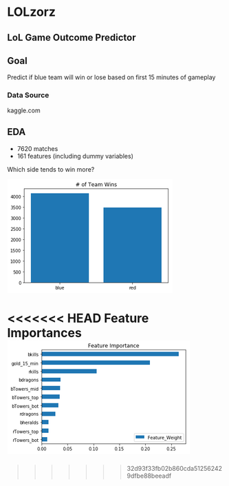# LOLzorz
## LoL Game Outcome Predictor

## Goal
Predict if blue team will win or lose based on first 15 minutes of gameplay

### Data Source
kaggle.com

## EDA
- 7620 matches
- 161 features (including dummy variables)

Which side tends to win more?

![](win_team.png)

<<<<<<< HEAD
Feature Importances
![](feature_importance.png)
=======
>>>>>>> 32d93f33fb02b860cda512562429dfbe88beeadf
